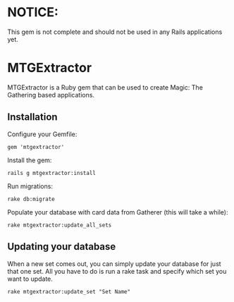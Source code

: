 # NOTICE:

This gem is not complete and should not be used in any Rails applications yet.

# MTGExtractor

MTGExtractor is a Ruby gem that can be used to create Magic: The Gathering based
applications.

## Installation

Configure your Gemfile:

    gem 'mtgextractor'

Install the gem:

    rails g mtgextractor:install

Run migrations:

    rake db:migrate

Populate your database with card data from Gatherer (this will take a while):

    rake mtgextractor:update_all_sets

## Updating your database

When a new set comes out, you can simply update your database for just that one
set. All you have to do is run a rake task and specify which set you want to
update.

    rake mtgextractor:update_set "Set Name"

